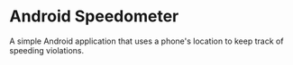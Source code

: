 # Android Speedometer  
A simple Android application that uses a phone's location to keep track of speeding violations.

